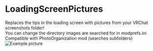 # LoadingScreenPictures
Replaces the tips in the loading screen with pictures from your VRChat screenshots folder!
<br>You can change the directory images are searched for in modprefs.ini
<br>Compatible with PhotoOrganization mod (searches subfolders)
<br>
![Example picture](https://i.ibb.co/qgQTTRL/2020-11-03-22-55-24.png)
